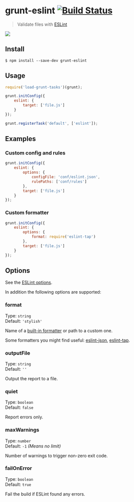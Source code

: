 # grunt-eslint [![Build Status](https://travis-ci.com/sindresorhus/grunt-eslint.svg?branch=master)](https://travis-ci.com/github/sindresorhus/grunt-eslint)

> Validate files with [ESLint](https://eslint.org)

![](screenshot.png)

## Install

```
$ npm install --save-dev grunt-eslint
```

## Usage

```js
require('load-grunt-tasks')(grunt);

grunt.initConfig({
	eslint: {
		target: ['file.js']
	}
});

grunt.registerTask('default', ['eslint']);
```

## Examples

### Custom config and rules

```js
grunt.initConfig({
	eslint: {
		options: {
			configFile: 'conf/eslint.json',
			rulePaths: ['conf/rules']
		},
		target: ['file.js']
	}
});
```

### Custom formatter

```js
grunt.initConfig({
	eslint: {
		options: {
			format: require('eslint-tap')
		},
		target: ['file.js']
	}
});
```

## Options

See the [ESLint options](https://eslint.org/docs/developer-guide/nodejs-api#cliengine).

In addition the following options are supported:

### format

Type: `string`\
Default: `'stylish'`

Name of a [built-in formatter](https://github.com/eslint/eslint/tree/master/lib/cli-engine/formatters) or path to a custom one.

Some formatters you might find useful: [eslint-json](https://github.com/sindresorhus/eslint-json), [eslint-tap](https://github.com/sindresorhus/eslint-tap).

### outputFile

Type: `string`\
Default: `''`

Output the report to a file.

### quiet

Type: `boolean`\
Default: `false`

Report errors only.

### maxWarnings

Type: `number`\
Default: `-1` *(Means no limit)*

Number of warnings to trigger non-zero exit code.

### failOnError

Type: `boolean`\
Default: `true`

Fail the build if ESLint found any errors.
